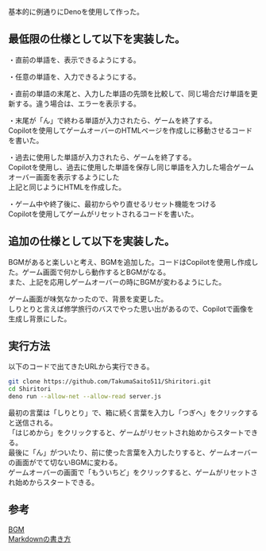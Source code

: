 基本的に例通りにDenoを使用して作った。

最低限の仕様として以下を実装した。
---
・直前の単語を、表示できるようにする。

・任意の単語を、入力できるようにする。

・直前の単語の末尾と、入力した単語の先頭を比較して、同じ場合だけ単語を更新する。違う場合は、エラーを表示する。

・末尾が「ん」で終わる単語が入力されたら、ゲームを終了する。  
Copilotを使用してゲームオーバーのHTMLページを作成しに移動させるコードを書いた。

・過去に使用した単語が入力されたら、ゲームを終了する。  
Copilotを使用し、過去に使用した単語を保存し同じ単語を入力した場合ゲームオーバー画面を表示するようにした  
上記と同じようにHTMLを作成した。　　

・ゲーム中や終了後に、最初からやり直せるリセット機能をつける  
Copilotを使用してゲームがリセットされるコードを書いた。

追加の仕様として以下を実装した。
---
BGMがあると楽しいと考え、BGMを追加した。コードはCopilotを使用し作成した。ゲーム画面で何かしら動作するとBGMがなる。  
また、上記を応用しゲームオーバーの時にBGMが変わるようにした。

ゲーム画面が味気なかったので、背景を変更した。  
しりとりと言えば修学旅行のバスでやった思い出があるので、Copilotで画像を生成し背景にした。

実行方法
---
以下のコードで出てきたURLから実行できる。
```Bash
git clone https://github.com/TakumaSaito511/Shiritori.git
cd Shiritori
deno run --allow-net --allow-read server.js
```

最初の言葉は「しりとり」で、箱に続く言葉を入力し「つぎへ」をクリックすると送信される。  
「はじめから」をクリックすると、ゲームがリセットされ始めからスタートできる。  
最後に「ん」がついたり、前に使った言葉を入力したりすると、ゲームオーバーの画面がでて切ないBGMに変わる。  
ゲームオーバーの画面で「もういちど」をクリックすると、ゲームがリセットされ始めからスタートできる。

参考
---
[BGM](https://dova-s.jp/)  
[Markdownの書き方](https://backlog.com/ja/blog/how-to-write-markdown/#%E3%80%8C%E3%83%9E%E3%83%BC%E3%82%AF%E3%82%A2%E3%83%83%E3%83%97%E3%80%8D%E3%81%A8%E3%80%8C%E3%83%9E%E3%83%BC%E3%82%AF%E3%83%80%E3%82%A6%E3%83%B3%E3%80%8D%E3%81%AE%E9%81%95%E3%81%84)
